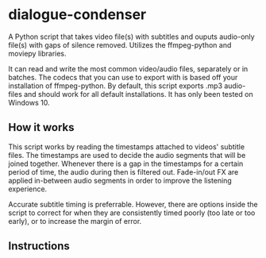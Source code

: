 # dialogue-condenser
A Python script that takes video file(s) with subtitles and ouputs audio-only file(s) with gaps of silence removed. Utilizes the ffmpeg-python and moviepy libraries.

It can read and write the most common video/audio files, separately or in batches. The codecs that you can use to export with is based off your installation of ffmpeg-python. By default, this script exports .mp3 audio-files and should work for all default installations. It has only been tested on Windows 10.

## How it works
This script works by reading the timestamps attached to videos' subtitle files. The timestamps are used to decide the audio segments that will be joined together. Whenever there is a gap in the timestamps for a certain period of time, the audio during then is filtered out. Fade-in/out FX are applied in-between audio segments in order to improve the listening experience. 

Accurate subtitle timing is preferrable. However, there are options inside the script to correct for when they are consistently timed poorly (too late or too early), or to increase the margin of error.

## Instructions



